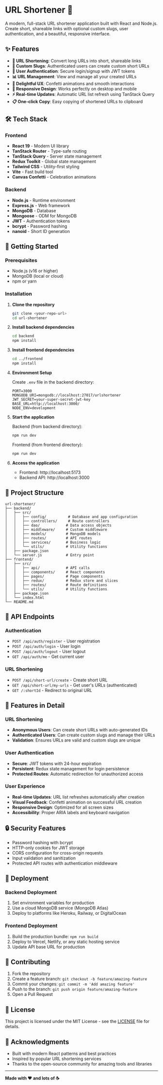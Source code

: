 # URL Shortener 🔗

A modern, full-stack URL shortener application built with React and Node.js. Create short, shareable links with optional custom slugs, user authentication, and a beautiful, responsive interface.

## ✨ Features

- **🔗 URL Shortening**: Convert long URLs into short, shareable links
- **🎯 Custom Slugs**: Authenticated users can create custom short URLs
- **👤 User Authentication**: Secure login/signup with JWT tokens
- **📊 URL Management**: View and manage all your created URLs
- **🎉 Delightful UX**: Confetti animations and smooth interactions
- **📱 Responsive Design**: Works perfectly on desktop and mobile
- **⚡ Real-time Updates**: Automatic URL list refresh using TanStack Query
- **📋 One-click Copy**: Easy copying of shortened URLs to clipboard

## 🛠️ Tech Stack

### Frontend

- **React 19** - Modern UI library
- **TanStack Router** - Type-safe routing
- **TanStack Query** - Server state management
- **Redux Toolkit** - Global state management
- **Tailwind CSS** - Utility-first styling
- **Vite** - Fast build tool
- **Canvas Confetti** - Celebration animations

### Backend

- **Node.js** - Runtime environment
- **Express.js** - Web framework
- **MongoDB** - Database
- **Mongoose** - ODM for MongoDB
- **JWT** - Authentication tokens
- **bcrypt** - Password hashing
- **nanoid** - Short ID generation

## 🚀 Getting Started

### Prerequisites

- Node.js (v16 or higher)
- MongoDB (local or cloud)
- npm or yarn

### Installation

1. **Clone the repository**

   ```bash
   git clone <your-repo-url>
   cd url-shortener
   ```

2. **Install backend dependencies**

   ```bash
   cd backend
   npm install
   ```

3. **Install frontend dependencies**

   ```bash
   cd ../frontend
   npm install
   ```

4. **Environment Setup**

   Create `.env` file in the backend directory:

   ```env
   PORT=3000
   MONGODB_URI=mongodb://localhost:27017/urlshortener
   JWT_SECRET=your-super-secret-jwt-key
   BASE_URL=http://localhost:3000/
   NODE_ENV=development
   ```

5. **Start the application**

   Backend (from backend directory):

   ```bash
   npm run dev
   ```

   Frontend (from frontend directory):

   ```bash
   npm run dev
   ```

6. **Access the application**
   - Frontend: http://localhost:5173
   - Backend API: http://localhost:3000

## 📁 Project Structure

```
url-shortener/
├── backend/
│   ├── src/
│   │   ├── config/          # Database and app configuration
│   │   ├── controllers/     # Route controllers
│   │   ├── dao/            # Data access objects
│   │   ├── middleware/     # Custom middleware
│   │   ├── models/         # MongoDB models
│   │   ├── routes/         # API routes
│   │   ├── services/       # Business logic
│   │   └── utils/          # Utility functions
│   ├── package.json
│   └── server.js           # Entry point
├── frontend/
│   ├── src/
│   │   ├── api/            # API calls
│   │   ├── components/     # React components
│   │   ├── pages/          # Page components
│   │   ├── redux/          # Redux store and slices
│   │   ├── routes/         # Route definitions
│   │   └── utils/          # Utility functions
│   ├── package.json
│   └── index.html
└── README.md
```

## 🔧 API Endpoints

### Authentication

- `POST /api/auth/register` - User registration
- `POST /api/auth/login` - User login
- `POST /api/auth/logout` - User logout
- `GET /api/auth/me` - Get current user

### URL Shortening

- `POST /api/short-url/create` - Create short URL
- `GET /api/short-url/my-urls` - Get user's URLs (authenticated)
- `GET /:shortId` - Redirect to original URL

## 🎨 Features in Detail

### URL Shortening

- **Anonymous Users**: Can create short URLs with auto-generated IDs
- **Authenticated Users**: Can create custom slugs and manage their URLs
- **Validation**: Ensures URLs are valid and custom slugs are unique

### User Authentication

- **Secure**: JWT tokens with 24-hour expiration
- **Persistent**: Redux state management for login persistence
- **Protected Routes**: Automatic redirection for unauthorized access

### User Experience

- **Real-time Updates**: URL list refreshes automatically after creation
- **Visual Feedback**: Confetti animation on successful URL creation
- **Responsive Design**: Optimized for all screen sizes
- **Accessibility**: Proper ARIA labels and keyboard navigation

## 🔒 Security Features

- Password hashing with bcrypt
- HTTP-only cookies for JWT storage
- CORS configuration for cross-origin requests
- Input validation and sanitization
- Protected API routes with authentication middleware

## 🚀 Deployment

### Backend Deployment

1. Set environment variables for production
2. Use a cloud MongoDB service (MongoDB Atlas)
3. Deploy to platforms like Heroku, Railway, or DigitalOcean

### Frontend Deployment

1. Build the production bundle: `npm run build`
2. Deploy to Vercel, Netlify, or any static hosting service
3. Update API base URL for production

## 🤝 Contributing

1. Fork the repository
2. Create a feature branch: `git checkout -b feature/amazing-feature`
3. Commit your changes: `git commit -m 'Add amazing feature'`
4. Push to the branch: `git push origin feature/amazing-feature`
5. Open a Pull Request

## 📝 License

This project is licensed under the MIT License - see the [LICENSE](LICENSE) file for details.

## 🙏 Acknowledgments

- Built with modern React patterns and best practices
- Inspired by popular URL shortening services
- Thanks to the open-source community for amazing tools and libraries

---

**Made with ❤️ and lots of ☕**
